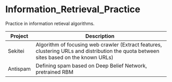 # Information_Retrieval_Practice
Practice in information retieval algorithms.

Project              | Description
----------------|----------------------
Sekitei             | Algorithm of focusing web crawler (Extract features, clustering URLs and distribution the quota between sites based on the known URLs)
Antispam  | Defining spam based on Deep Belief Network, pretrained RBM

